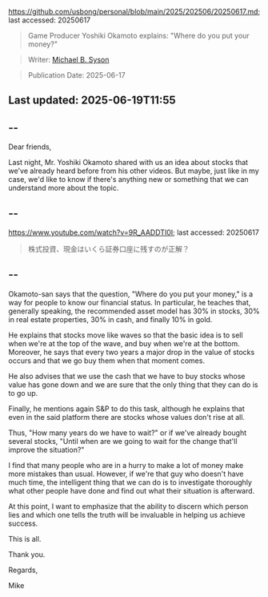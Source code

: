 https://github.com/usbong/personal/blob/main/2025/202506/20250617.md; last accessed: 20250617

> Game Producer Yoshiki Okamoto explains: "Where do you put your money?"

> Writer: [Michael B. Syson](https://www.linkedin.com/in/michaelsyson/)

> Publication Date: 2025-06-17

## Last updated: 2025-06-19T11:55

## --

Dear friends,

Last night, Mr. Yoshiki Okamoto shared with us an idea about stocks that we've already heard before from his other videos. But maybe, just like in my case, we'd like to know if there's anything new or something that we can understand more about the topic.

## --

https://www.youtube.com/watch?v=9R_AADDTI0I; last accessed: 20250617

> 株式投資、現金はいくら証券口座に残すのが正解？

## --

Okamoto-san says that the question, "Where do you put your money," is a way for people to know our financial status. In particular, he teaches that, generally speaking, the recommended asset model has 30% in stocks, 30% in real estate properties, 30% in cash, and finally 10% in gold.

He explains that stocks move like waves so that the basic idea is to sell when we're at the top of the wave, and buy when we're at the bottom. Moreover, he says that every two years a major drop in the value of stocks occurs and that we go buy them when that moment comes.

He also advises that we use the cash that we have to buy stocks whose value has gone down and we are sure that the only thing that they can do is to go up.

Finally, he mentions again S&P to do this task, although he explains that even in the said platform there are stocks whose values don't rise at all.

Thus, "How many years do we have to wait?" or if we've already bought several stocks, "Until when are we going to wait for the change that'll improve the situation?"

I find that many people who are in a hurry to make a lot of money make more mistakes than usual. However, if we're that guy who doesn't have much time, the intelligent thing that we can do is to investigate thoroughly what other people have done and find out what their situation is afterward.

At this point, I want to emphasize that the ability to discern which person lies and which one tells the truth will be invaluable in helping us achieve success.

This is all.

Thank you.

Regards,

Mike